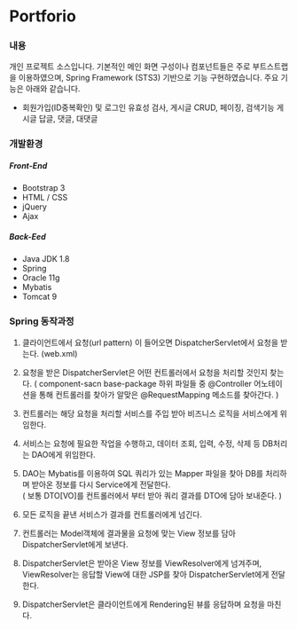 # Portforio

### 내용

개인 프로젝트 소스입니다. 기본적인 메인 화면 구성이나 컴포넌트들은 주로 부트스트랩을 
이용하였으며, Spring Framework (STS3) 기반으로 기능 구현하였습니다.
주요 기능은 아래와 같습니다.
   - 회원가입(ID중복확인) 및 로그인 유효성 검사, 게시글 CRUD, 페이징, 검색기능
     게시글 답글, 댓글, 대댓글






### 개발환경

##### Front-End
  * Bootstrap 3
  * HTML / CSS
  * jQuery
  * Ajax
                                    
##### Back-Eed
  * Java JDK 1.8
  * Spring
  * Oracle 11g
  * Mybatis
  * Tomcat 9





### Spring 동작과정

  1) 클라이언트에서 요청(url pattern) 이 들어오면 DispatcherServlet에서 요청을 받는다. (web.xml)


  2) 요청을 받은 DispatcherServlet은 어떤 컨트롤러에서 요청을 처리할 것인지 찾는다. 
       ( component-sacn base-package 하위 파일들 중 @Controller 어노테이션을 통해 컨트롤러를 
         찾아가 알맞은 @RequestMapping 메소드를 찾아간다. ) 


  3) 컨트롤러는 해당 요청을 처리할 서비스를 주입 받아 비즈니스 로직을 서비스에게 위임한다.


  4) 서비스는 요청에 필요한 작업을 수행하고, 데이터 조회, 입력, 수정, 삭제 등 DB처리는 DAO에게 위임한다.


  5) DAO는 Mybatis를 이용하여 SQL 쿼리가 있는 Mapper 파일을 찾아 DB를 처리하며 받아온 정보를 다시
      Service에게 전달한다.  
      ( 보통 DTO[VO]를 컨트롤러에서 부터 받아 쿼리 결과를 DTO에 담아 보내준다. )
 

  6) 모든 로직을 끝낸 서비스가 결과를 컨트롤러에게 넘긴다.


  7) 컨트롤러는 Model객체에 결과물을 요청에 맞는 View 정보를 담아 DispatcherServlet에게 보낸다.


  8) DispatcherServlet은 받아온 View 정보를 ViewResolver에게 넘겨주며, ViewResolver는 응답할 View에 대한
      JSP를 찾아 DispatcherServlet에게 전달한다.

    
  9) DispatcherServlet은 클라이언트에게 Rendering된 뷰를 응답하며 요청을 마친다.
